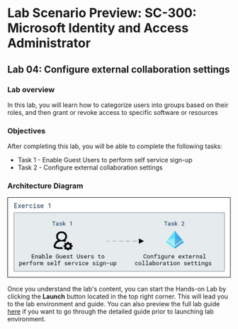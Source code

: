# Lab Scenario Preview: SC-300:  Microsoft Identity and Access Administrator

## Lab 04: Configure external collaboration settings

### Lab overview

In this lab, you will learn how to categorize users into groups based on their roles, and then grant or revoke access to specific software or resources 

### Objectives
  
After completing this lab, you will be able to complete the following tasks:

- Task 1 - Enable Guest Users to perform self service sign-up
- Task 2 - Configure external collaboration settings

### Architecture Diagram

   ![](./media/arch004.png)

Once you understand the lab's content, you can start the Hands-on Lab by clicking the **Launch** button located in the top right corner. This will lead you to the lab environment and guide. You can also preview the full lab guide [here](https://experience.cloudlabs.ai/#/labguidepreview/5ce3b534-c382-4312-8553-b8f9a5c1916f) if you want to go through the detailed guide prior to launching lab environment.





